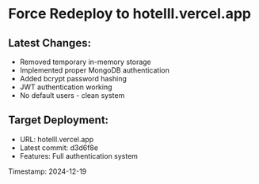 # Force Redeploy to hotelll.vercel.app

## Latest Changes:
- Removed temporary in-memory storage
- Implemented proper MongoDB authentication
- Added bcrypt password hashing
- JWT authentication working
- No default users - clean system

## Target Deployment:
- URL: hotelll.vercel.app
- Latest commit: d3d6f8e
- Features: Full authentication system

Timestamp: 2024-12-19